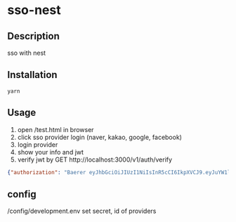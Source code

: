 # sso-nest

## Description
sso with nest

## Installation
```shell
yarn
```

## Usage
1. open /test.html in browser
2. click sso provider login (naver, kakao, google, facebook)
3. login provider
4. show your info and jwt 
5. verify jwt by GET http://localhost:3000/v1/auth/verify
 ``` json
 {"authorization": "Baerer eyJhbGciOiJIUzI1NiIsInR5cCI6IkpXVCJ9.eyJuYW1lIjoi6rmA7JiB7KSAIGV2YW4iLCJlbWFpbCI6ImtlaXNwYWNlQGtha2FvLmNvbSIsImlhdCI6MTY5MjE1MTQwMCwiZXhwIjoxNjkzNDQ3NDAwfQ.sBf__sOT525Iyq6gzKViuKVW_R7kLHZvmNqCU046DDI" }
 ```

## config 
/config/development.env set secret, id of providers 

